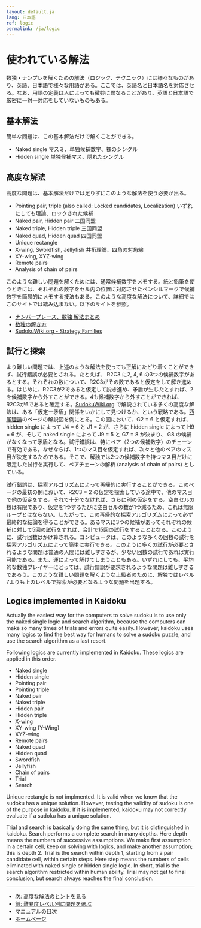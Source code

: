 ```yaml
---
layout: default.ja
lang: 日本語
ref: logic
permalink: /ja/logic
---
```


# 使われている解法

数独・ナンプレを解くための解法（ロジック、テクニック）には様々なものがあり、英語、日本語で様々な用語がある。ここでは、英語名と日本語名を対応させる。なお、用語の定義は人によっても微妙に異なることがあり、英語と日本語で厳密に一対一対応をしていないものもある。

## 基本解法

簡単な問題は、この基本解法だけで解くことができる。

- Naked single マスミ、単独候補数字、裸のシングル
- Hidden single 単独候補マス、隠れたシングル

## 高度な解法

高度な問題は、基本解法だけでは足りずにこのような解法を使う必要が出る。

- Pointing pair, triple (also called: Locked candidates, Localization) いずれにしても理論、ロックされた候補
- Naked pair, Hidden pair 二国同盟
- Naked triple, Hidden triple 三国同盟
- Naked quad, Hidden quad  四国同盟
- Unique rectangle
- X-wing, Swordfish, Jellyfish 井桁理論、四角の対角線
- XY-wing, XYZ-wing
- Remote pairs
- Analysis of chain of pairs

このような難しい問題を解くためには、通常候補数字をメモする。紙と鉛筆を使うときには、それぞれの数字をセル内の位置に対応させたペンシルマークで候補数字を簡易的にメモする技法もある。このような高度な解法について、詳細ではこのサイトでは踏み込まない。以下のサイトを参照。

- [ナンバープレース、数独 解法まとめ](http://www.geocities.jp/master_mishichan/)
- [数独の解き方](http://www.sudokugame.org/solv/)
- [SudokuWiki.org - Strategy Families](http://www.sudokuwiki.org/Strategy_Families)

## 試行と探索

より難しい問題では、上述のような解法を使っても正解にたどり着くことができず、試行錯誤が必要とされる。たとえば、 R2C3 に2, 4, 6 の3つの候補数字があるとする。それぞれの数について、R2C3がその数であると仮定をして解き進める。はじめに、R2C3が2であると仮定して説き進め、矛盾が生じたとすれば、2を候補数字から外すことができる。4も候補数字から外すことができれば、R2C3が6であると確定する。[SudokuWiki.org](http://www.sudokuwiki.org/) で解説されている多くの高度な解法は、ある「仮定ー矛盾」関係をいかにして見つけるか、という戦略である。[西尾理論](http://www.sudokuwiki.org/Nishio_Forcing_Chains)のページの解説図を例にとる。この図において、G2 = 6 と仮定すれば、hidden single によって J4 = 6 と J1 = 2 が、さらに hidden single によって H9 = 6 が、そして naked single によって J9 = 5 と G7 = 8 が決まり、 G8 の候補がなくなって矛盾となる。試行錯誤は、特にペア（2つの候補数字）のチェーンで有効である。なぜならば、1つのマス目を仮定すれば、次々と他のペアのマス目が決定するためである。そこで、解独では2つの候補数字を持つマス目だけに限定した試行を実行して、ペアチェーンの解析 (analysis of chain of pairs) としている。

試行錯誤は、探索アルゴリズムによって再帰的に実行することができる。このページの最初の例において、R2C3 = 2 の仮定を探索している途中で、他のマス目で他の仮定をする。それで十分でなければ、さらに別の仮定をする。空白セルの数は有限であり、仮定を1つするたびに空白セルの数が1つ減るため、これは無限ループとはならない。したがって、この再帰的な探索アルゴリズムによって必ず最終的な結論を得ることができる。あるマスに3つの候補があってそれぞれの候補に対して5回の試行をすれば、合計で15回の試行をすることとなる。このように、試行回数はかけ算される。コンピュータは、このような多くの回数の試行を探索アルゴリズムによって簡単に実行できる。このように多くの試行が必要とされるような問題は普通の人間には難しすぎるが、少ない回数の試行であれば実行可能である。また、運によって解けてしまうこともある。いずれにしても、平均的な数独プレイヤーにとっては、試行錯誤が要求されるような問題は難しすぎるであろう。このような難しい問題を解くような上級者のために、解独ではレベル7よりも上のレベルで探索が必要となるような問題を出題する。

## Logics implemented in Kaidoku

Actually the easiest way for the computers to solve sudoku is to use only the naked single logic and search algorithm, because the computers can make so many times of trials and errors quite easily. However, kaidoku uses many logics to find the best way for humans to solve a sudoku puzzle, and use the search algorithm as a last resort.

Following logics are currently implemented in Kaidoku. These logics are applied in this order.

- Naked single
- Hidden single
- Pointing pair
- Pointing triple
- Naked pair
- Naked triple
- Hidden pair
- Hidden triple
- X-wing
- XY-wing (Y-Wing)
- XYZ-wing
- Remote pairs
- Naked quad
- Hidden quad
- Swordfish
- Jellyfish
- Chain of pairs
- Trial
- Search

Unique rectangle is not implmented. It is valid when we know that the sudoku has a unique solution. However, testing the validity of sudoku is one of the purpose in kaidoku. If it is implemented, kaidoku may not correctly evaluate if a sudoku has a unique solution.

Trial and search is basically doing the same thing, but it is distinguished in kaidoku. Search performs a complete search in many depths. Here depth means the numbers of successive assumptions. We make first assumption in a certain cell, keep on solving with logics, and make another assumption; this is depth 2. Trial is the search within depth 1, starting from a pair candidate cell, within certain steps. Here step means the numbers of cells eliminated with naked single or hidden single logic. In short, trial is the search algorithm restricted within human ability. Trial may not get to final conclusion, but search always reaches the final conclusion.

- - -

- [次: 高度な解法のヒントを見る](./advancedhint)
- [前: 難易度レベル別に問題を選ぶ](./level)
- [マニュアルの目次](./#マニュアル)
- [ホームページ](./)

